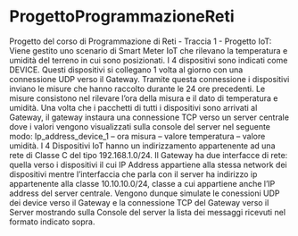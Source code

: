 # ProgettoProgrammazioneReti
Progetto del corso di Programmazione di Reti - Traccia 1 - Progetto IoT: 
Viene gestito uno scenario di Smart Meter IoT che rilevano la temperatura e umidità del
terreno in cui sono posizionati. I 4 dispositivi sono indicati come DEVICE.
Questi dispositivi si collegano 1 volta al giorno con una connessione UDP verso il Gateway.
Tramite questa connessione i dispositivi inviano le misure che hanno raccolto durante le 24 ore
precedenti. Le misure consistono nel rilevare l’ora della misura e il dato di
temperatura e umidità.
Una volta che i pacchetti di tutti i dispositivi sono arrivati al Gateway, il gateway instaura una
connessione TCP verso un server centrale dove i valori vengono visualizzati sulla console del
server nel seguente modo:
Ip_address_device_1 – ora misura – valore temperatura – valore umidità.
I 4 Dispositivi IoT hanno un indirizzamento appartenente ad una rete di Classe C del tipo
192.168.1.0/24.
Il Gateway ha due interfacce di rete: quella verso i dispositivi il cui IP Address appartiene alla
stessa network dei dispositivi mentre l’interfaccia che parla con il server ha indirizzo ip
appartenente alla classe 10.10.10.0/24, classe a cui appartiene anche l’IP address del server
centrale.
Vengono dunque simulate le conessioni UDP dei device verso il Gateway e la connessione TCP del
Gateway verso il Server mostrando sulla Console del server la lista dei messaggi ricevuti nel
formato indicato sopra. 

